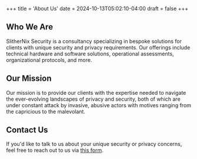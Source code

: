 +++
title = 'About Us'
date = 2024-10-13T05:02:10-04:00
draft = false
+++

## Who We Are

SlitherNix Security is a consultancy specializing in bespoke solutions for
clients with unique security and privacy requirements. Our offerings include
technical hardware and software solutions, operational assessments,
organizational protocols, and more.

## Our Mission

Our mission is to provide our clients with the expertise needed to navigate
the ever-evolving landscapes of privacy and security, both of which are under
constant attack by invasive, abusive actors with motives ranging from the
capricious to the malevolant.

## Contact Us

If you'd like to talk to us about your unique security or privacy concerns,
feel free to reach out to us via [this form](https://www.duckduckgo.com/).
